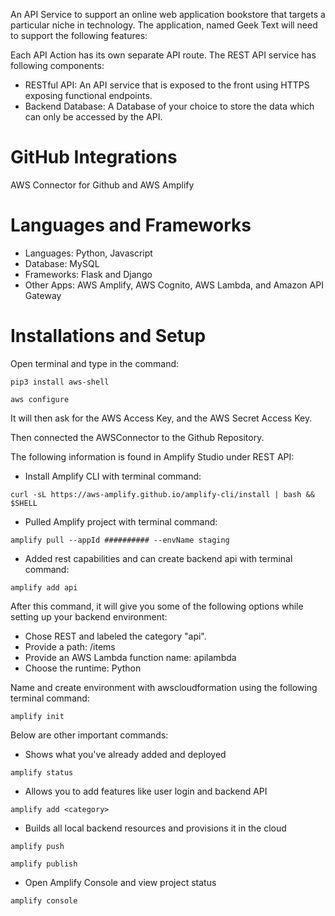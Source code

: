 An API Service to support an online web application bookstore that targets a particular niche in
technology. The application, named Geek Text will need to support the following features:

Each API Action has its own separate API route. The REST API service has following components:
- RESTful API: An API service that is exposed to the front using HTTPS exposing functional endpoints.
- Backend Database: A Database of your choice to store the data which can only be accessed by the API.

# GitHub Integrations
AWS Connector for Github and AWS Amplify

# Languages and Frameworks
- Languages: Python, Javascript
- Database: MySQL
- Frameworks: Flask and Django 
- Other Apps: AWS Amplify, AWS Cognito, AWS Lambda, and Amazon API Gateway

# Installations and Setup
Open terminal and type in the command:
```console
pip3 install aws-shell
```
```console
aws configure
```
It will then ask for the AWS Access Key, and the AWS Secret Access Key.

Then connected the AWSConnector to the Github Repository.

The following information is found in Amplify Studio under REST API:
- Install Amplify CLI with terminal command: 
```console
curl -sL https://aws-amplify.github.io/amplify-cli/install | bash && $SHELL
```
- Pulled Amplify project with terminal command: 
```console
amplify pull --appId ########## --envName staging
```
- Added rest capabilities and can create backend api with terminal command: 
```console
amplify add api
```
After this command, it will give you some of the following options while setting up your backend environment:
- Chose REST and labeled the category "api".
- Provide a path: /items
- Provide an AWS Lambda function name: apilambda
- Choose the runtime: Python

Name and create environment with awscloudformation using the following terminal command:
```console
amplify init
```

Below are other important commands:
- Shows what you've already added and deployed
```console
amplify status
```
- Allows you to add features like user login and backend API
```console
amplify add <category>
```
- Builds all local backend resources and provisions it in the cloud
```console
amplify push
```
```console
amplify publish
```
- Open Amplify Console and view project status
```console
amplify console
```




